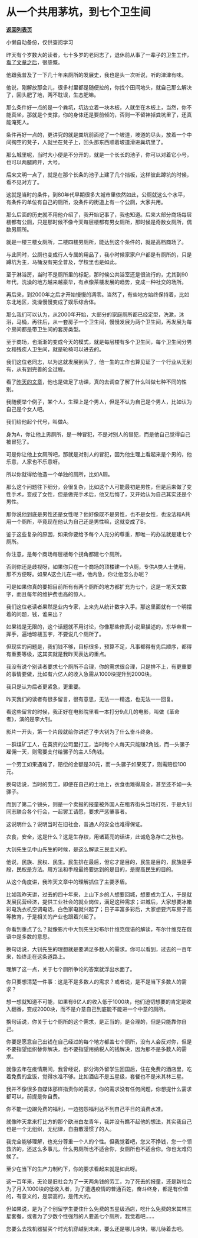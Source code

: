 # 从一个共用茅坑，到七个卫生间

[**返回列表页**](/gzh/记忆承载)

小懒自动备份，仅供查阅学习

昨天有个岁数大的读者，七十多岁的老同志了，退休前从事了一辈子的卫生工作，[看了文章之后](http://mp.weixin.qq.com/s?__biz=MzU0MjYwNDU2Mw==&mid=2247499720&idx=1&sn=4e0e04f025adaa178252c20226cb666f&chksm=fb1a93b4cc6d1aa2f029e4b6be13134bcc8af449f28de6d7f43aa4788baefc730429284e59ac&scene=21#wechat_redirect)，很感慨。  

  

他跟我普及了一下几十年来厕所的发展史，我也是头一次听说，听的津津有味。  

  

他说，刚解放那会儿，很多村里都是随便拉的，你找个田间地头，就自己那么解决了，回头肥了地，两不耽误，生态肥嘛。  

  

那么条件好一点的是一个粪坑，坑边立着一块木板，人就坐在木板上，当然，你不能真坐，那就是个支撑，你的身体还是要前倾的，否则一不留神掉粪坑里了，还真能淹死人。  

  

条件再好一点的，更讲究的就是粪坑前面挖了一个坡道，坡道的尽头，放着一个中间掏空的凳子，人就坐在凳子上，回头那东西顺着坡道滑进粪坑里了。  

  

那么城里呢，当时大小便是不分开的，就是一个长长的池子，你可以对着它小号，也可以两腿跨开，大号。  

  

后来文明一点了，就是在那个长条的池子上建了几个挡板，这样彼此蹲坑的时候，看不见对方了。

  

这就是当时的条件，到80年代早期很多大城市里依然如此，公厕就这么个水平，有条件的单位有自己的厕所，没条件的街道上有一个公厕，大家共用。  

  

那么后面的历史就不用他介绍了，我开始记事了，我也知道。后来大部分商场每层楼都有公厕，只是那时候不像今天每层楼都有男女厕所，那时候是奇数女厕所，偶数男厕所。  

  

就是一楼三楼女厕所，二楼四楼男厕所，能达到这个条件的，就是高档商场了。

  

与此同时，公厕也变成行人专属的用品了，我小时候家家户户都是有厕所的，只是蹲坑为主，马桶没有完全普及，学校里也是如此。  

  

至于淋浴房，当时不是厕所里的标配，那时候公共浴室还是很流行的，尤其到90年代，洗澡的地方越来越豪华，有点像茶楼发展的趋势，变成一种社交的场所。  

  

再后来，到2000年之后才开始慢慢的凋零。当然了，有些地方始终保持着，比如东北地区，洗澡慢慢变成了娱乐综合体。

  

那么我们可以认为，从2000年开始，大部分的家庭厕所都已经定型，洗漱，沐浴，马桶，再往后，从一套房子一个卫生间，慢慢发展为两个卫生间，再发展为每个房间都是带卫生间的套房类型。  

  

至于商场，也渐渐的变成今天的模式，就是每层楼有多个卫生间，每个卫生间分男女和残疾人卫生间，就是轮椅可以进去的。  

  

我们这位老同志，以为这就发展到头了，他一生的工作也算见证了一个行业从无到有，从有到完善的全过程。  

  

看了[昨天的文章](http://mp.weixin.qq.com/s?__biz=MzU0MjYwNDU2Mw==&mid=2247499720&idx=1&sn=4e0e04f025adaa178252c20226cb666f&chksm=fb1a93b4cc6d1aa2f029e4b6be13134bcc8af449f28de6d7f43aa4788baefc730429284e59ac&scene=21#wechat_redirect)，他也是做足了功课，真的去调查了解了什么叫做七种不同的性别。  

  

我随便举个例子，某个人，生理上是个男人，但是不认为自己是个男人，比如认为自己是个女人吧。  

  

我们给他起个代号，叫做A。  

  

身为A，你让他上男厕所，是一种冒犯，不是对别人的冒犯，而是他自己觉得自己被冒犯了。  

  

可是你让他上女厕所吧，那就是对别人的冒犯，因为他生理上看起来是个男的，他乐意，人家也不乐意呀。

  

所以你就得给他造一个单独的厕所，比如A厕。  

  

那么这个问题往下细分，会很复杂，比如这个人可能最初是男性，但是后来做了变性手术，变成了女性，但是做完手术后，他又后悔了，又开始认为自己其实还是个男性。

  

那你说他到底是男性还是女性呢？他好像既不是男性，也不是女性，也没法和A共用一个厕所，毕竟现在他认为自己还是男性嘛，这就变成了B。  

  

鉴于这些复杂的原因，如果你要给予每个人充分的尊重，那唯一的办法就是建七个厕所。  

  

你注意，是每个商场每层楼每个拐角都建七个厕所。

  

否则你还是歧视呀，如果你只在一个商场的顶楼建一个A厕，专供A类人士使用，那不方便呀。如果A这会儿在一楼，他内急，你让他怎么办呢？

  

可是如果你真的要把目前所有有两个厕所的地方都扩充为七个，这是一笔天文数字，而且每年的维护费也高的惊人。  

  

我们这位老读者果然是业内专家，上来先从统计数字入手。那这里面就有一个明摆着的问题，钱，谁来出？

  

如果钱是无限的，这个话题就不用讨论，你像那些修真小说里描述的，东华帝君一挥手，遍地琼楼玉宇，不要说几个厕所了。  

  

但现实的问题是，我们钱不够，目标很多，预算不足，凡事都得有先后顺序，都得有重要等级，这其实就是我昨天表达的重点。  

  

我没有说个别读者要求七个厕所不合理，你的需求很合理，只是排不上，有更重要的事情要做，比如有六亿人的收入急需从1000块提升到2000块。  

  

我只是认为后者更紧急，更重要。

  

昨天我们的读者有很多留言，很有意思，无法一一精选，也无法一一回复。  

  

看这些留言的时候，我正好在电影院里看一本打分9点几的电影，叫做《革命者》，演的是李大钊。

  

影片一开头，第一个片段就给你讲述了李大钊为了什么奋斗终身。  

  

一群煤矿工人，在英资的公司里打工，当时每个人每天只能赚2角钱，而一头骡子雇佣一天，则需要支付给骡子的主人5角钱。  

  

一个劳工如果遇难了，赔偿的金额是30元，而一头骡子如果死了，则需赔偿100元。

  

换句话说，当时的劳工，即便在自己的土地上，衣食也难得周全，甚至还不如一头骡子。  

  

而到了第二个镜头，则是一个卖报的报童被外国人在租界街头当场打死，于是大钊同志联合各个行会，一起罢工请愿，要求严惩肇事者。

  

这说明什么？说明当时在旧社会，普通人的安全也难得保证。  

  

衣食，安全，这是什么？这是生存权，用诸葛亮的话讲，此诚危急存亡之秋也。  

  

大钊先生见中山先生的时候，是这么解读三民主义的。  

  

他说，民族、民权、民生。民生排在最后，但它才是目的，民生是目的，民族是手段，民权是方法。用方法和手段最终要达到的是目的，是提高民生的目的。

  

从这个角度讲，我昨天文章中的理解抓住了主要矛盾。  

  

比如我昨天讲，过去的四十年来，上山下乡的人想要回城，想要成为工人，于是就发展民营经济，提供工业社会的就业岗位，满足这种需求；进城后，大家想要冰箱彩电洗衣机空调电话，白色家电就兴起了；日子丰富多彩后，大家想要汽车房子高等教育，于是相关的产业也跟着兴起了。

  

你看到重点了么？就像影片中大钊先生对布尔什维克俄语的解读，布尔什维克在俄语中是多数的意思。

  

换句话说，大钊先生的理想就是要满足多数人的需求。你可以看到，过去的一百年来，始终走在这条道路上。

  

理解了这一点，关于七个厕所争论的答案就浮出水面了。  

  

你只要想清楚一件事：这是不是多数人的需求？或者说，是不是当下多数人的需求？

  

想一想就知道不可能，如果有6亿人的收入低于1000块，他们迫切想要的肯定是收入翻番，变成2000块，而不是介意自己到底能不能进一个中意的厕所。  

  

换句话说，你关于七个厕所的这个需求，是正当的，是合理的，但是只能靠你自己。  

  

你要是愿意自己出钱在自己经过的每个地方都盖七个厕所，没有人会反对你，但是不要指望组织替你解决，也不要指望用纳税人的钱解决，因为那不是多数人的需求。

  

就像去年在疫情期间，我曾经说，部分海外留学生回国后，住在免费的酒店里，吃着免费的盒饭，觉得水准不够。比如酒店不是五星级，套餐也不是米其林三星。

  

我并不像很多自媒体那样指责你的需求，你的需求没有任何问题，你想提什么需求都可以，前提是你自费。

  

你不能一边蹭免费的福利，一边抱怨福利达不到自己平日的消费水准。  

  

就像昨天拿来打比方的那个欧洲白左青年，我并没有瞧不起他的想法，其实我自己也是一个无组织，无纪律，自由散漫惯了的人。  

  

我完全能够理解，也充分尊重一个人的个性。但我觉着吧，您又不挣钱，您一个领救济的，还这么多事儿，什么男厕所也不适合你，女厕所也不适合你。你也太难伺候了。

  

至少在当下的生产力制约下，你的要求看起来就是如此呀。

  

这一百年来，无论是旧社会为了一天两角钱的劳工，为了死去的报童，还是新社会为了月入1000块的低收入者，为了遭遇疫情的普通百姓，奋斗终身，都是有价值的，有意义的，是崇高的，是伟大的。

  

但如果说，是为了个别留学生要住什么免费的五星级酒店，吃什么免费的米其林三星套餐，或者为了少数个性强烈的人要盖七个厕所，我觉着吧......

  

您要么去找机器猫买个时光机穿越到未来，要么还是哪儿凉快，哪儿待着去吧。

